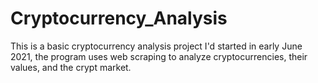 # Cryptocurrency_Analysis
This is a basic cryptocurrency analysis project I'd started in early June 2021, the program uses web scraping to analyze cryptocurrencies, their values, and the crypt market.
